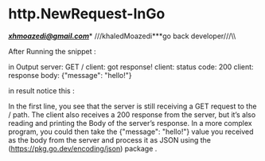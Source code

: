 # http.NewRequest-InGo
***xhmoazedi@gmail.com****
///khaledMoazedi***go back developer///\\\

After Running the snippet :

in Output
server: GET /
client: got response!
client: status code: 200
client: response body: {"message": "hello!"}


in result notice this : 



In the first line, you see that the server is still receiving a GET request to the / path. The client
also receives a 200 response from the server, but it’s also reading and printing the Body of the
server’s response. In a more complex program, you could then take the {"message":
"hello!"} value you received as the body from the server and process it as JSON using the
(https://pkg.go.dev/encoding/json) package .
